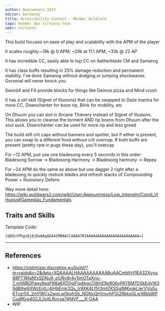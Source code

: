```yaml
---
author: Awesumness.1823
editor: berdandy
title: Accessibility Contest - Mesmer Wildcard
tags: mesmer dps virtuoso hsac
spec: virtuoso
---
```


This build focuses on ease of play and scalability with the APM of the player

It scales roughly:~19k @ 0 APM; ~29k at 11.1 APM; ~33k @ 22 AP

It has incredible CC, easily able to top CC on Aetherblade CM and Samarog

It has class buffs resulting in 25% damage reduction and permanent stability. I've done Samarog without dodging or jumping shockwaves. Gorseval will never knock you

Sword4 and F4 provide blocks for things like Deimos pizza and Mind crush

It has a util skill (Signet of Illusions) that can be swapped to Daze mantra for more CC, Disenchanter for boon rip, Blink for mobility, etc

On Dhuum you can slot in Arcane Thievery instead of Signet of Illusions. This allows you to cleanse the torment AND rip boons from Dhuum after the soul suck. Disenchanter can be used for more rip and less greed

The build still crit caps without banners and spotter, but if either is present, you can swap to a different food without crit overcap. If both buffs are present (pretty rare in pugs these day), you'll overcap

For ~12 APM, just use one bladesong every 5 seconds in this order: Bladesong Sorrow -> Bladesong Harmony -> Bladesong harmony -> Repea

For ~24 APM do the same as above but use dagger 2 right after a bladesong to quickly restock blades and refresh stacks of Compounding Power + Illusionary Defens


Way more detail here: https://wiki.guildwars2.com/wiki/User:Awesumness/Low_Intensity/Condi_Virtuoso#Gameplay_Fundamentals

## Traits and Skills

Template Code:

`[&DQctPhgvQj8jDwAAgQEAAIMBAACCAQAA7RIAAAAAAAAAAAAAAAAAAAAAAAA=]`

---

<div
  data-armory-embed='skills'
  data-armory-ids='21750,10232,10234,10247,29519'
>
</div>
<div
  data-armory-embed='specializations'
  data-armory-ids='45,24,66'
  data-armory-45-traits='675,669,1687'
  data-armory-24-traits='691,1690,2035'
  data-armory-66-traits='2202,2207,2223'
>
</div>
<script async src='https://unpkg.com/armory-embeds@^0.x.x/armory-embeds.js'></script>



## References

- https://optimizer.discretize.eu/build/?m=raids&v=2&data=XQAAAALHAAAAAAAAAABuAACmbVrlI1EA32Xyvu88PT18faNfxSDNu9-zjURv8r4v1imOTaXno-7_mlWBDPaqy9qgFR8a6XDVgIFIa4bgcOWriE9pR06yPAT6M7DSkEqVl639dB9w6XWcEnlLr4jHbEmk3Qs_tr9XK4Lf5t3mtZKSSglMKvqkLlerVVoSu6Tvzr55_2mYWCs2woLw0kphSb_NGNxQHVnyjhFGj2RkkoGLwX6kbWPCudlKyo402JLjIyitLRvcsa74fdVF___K-GAA
- WIP
